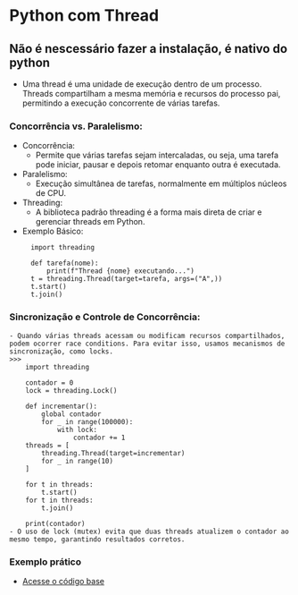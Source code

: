 # Python com Thread

## Não é nescessário fazer a instalação, é nativo do python

- Uma thread é uma unidade de execução dentro de um processo. Threads compartilham a mesma memória e recursos do processo pai, permitindo a execução concorrente de várias tarefas.

### Concorrência vs. Paralelismo:

- Concorrência:
    - Permite que várias tarefas sejam intercaladas, ou seja, uma tarefa pode iniciar, pausar e depois retomar enquanto outra é executada.
- Paralelismo:
    - Execução simultânea de tarefas, normalmente em múltiplos núcleos de CPU.
- Threading:
    - A biblioteca padrão threading é a forma mais direta de criar e gerenciar threads em Python.
- Exemplo Básico:
    >>>
        import threading
        
        def tarefa(nome):
            print(f"Thread {nome} executando...")
        t = threading.Thread(target=tarefa, args=("A",))
        t.start()
        t.join()
### Sincronização e Controle de Concorrência:
    - Quando várias threads acessam ou modificam recursos compartilhados, podem ocorrer race conditions. Para evitar isso, usamos mecanismos de sincronização, como locks.
    >>>
        import threading

        contador = 0
        lock = threading.Lock()

        def incrementar():
            global contador
            for _ in range(100000):
                with lock:
                    contador += 1
        threads = [
            threading.Thread(target=incrementar) 
            for _ in range(10)
        ]

        for t in threads:
            t.start()
        for t in threads:
            t.join()

        print(contador)
    - O uso de lock (mutex) evita que duas threads atualizem o contador ao mesmo tempo, garantindo resultados corretos.

### Exemplo prático
- [Acesse o código base](../codigos/Threds.py)